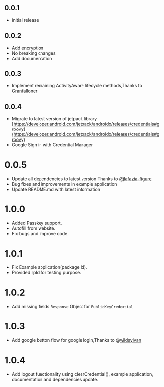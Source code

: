 ## 0.0.1

- initial release

## 0.0.2

- Add encryption
- No breaking changes
- Add documentation

## 0.0.3

- Implement remaining ActivityAware lifecycle methods,Thanks to [Granfalloner](https://github.com/Granfalloner)

## 0.0.4

- Migrate to latest version of jetpack library [https://developer.android.com/jetpack/androidx/releases/credentials#groovy](https://developer.android.com/jetpack/androidx/releases/credentials#groovy)
- Google Sign in with Credential Manager 

# 0.0.5

- Update all dependencies to latest version Thanks to [@jlafazia-figure](https://github.com/jlafazia-figure)
- Bug fixes and improvements in example application
- Update README.md with latest information


# 1.0.0

- Added Passkey support.
- Autofill from website.
- Fix bugs and improve code.

# 1.0.1

- Fix Example application(package Id).
- Provided rpId for testing purpose.

# 1.0.2

- Add missing fields `Response` Object for `PublicKeyCredential`

# 1.0.3

- Add google button flow for google login,Thanks to @[wildsylvan](https://github.com/wildsylvan)

# 1.0.4

- Add logout functionality using clearCredential(), example application, documentation and dependencies update.
